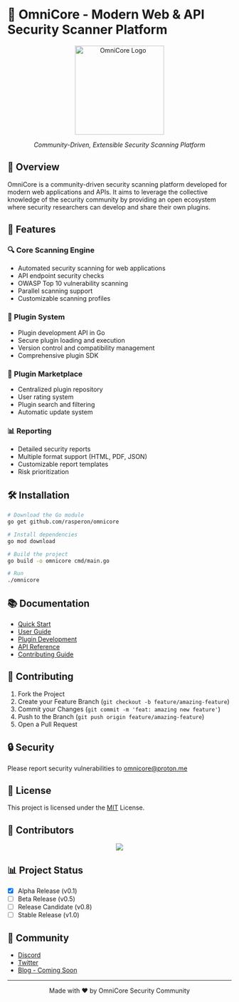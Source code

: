 # 🚀️ OmniCore - Modern Web & API Security Scanner Platform

<div align="center">
    <img src="assets/logo.png" alt="OmniCore Logo" width="200">
    <p><em>Community-Driven, Extensible Security Scanning Platform</em></p>
</div>

## 🌟 Overview

OmniCore is a community-driven security scanning platform developed for modern web applications and APIs. It aims to leverage the collective knowledge of the security community by providing an open ecosystem where security researchers can develop and share their own plugins.

## 🚀 Features

### 🔍 Core Scanning Engine
- Automated security scanning for web applications
- API endpoint security checks
- OWASP Top 10 vulnerability scanning
- Parallel scanning support
- Customizable scanning profiles

### 🔌 Plugin System
- Plugin development API in Go
- Secure plugin loading and execution
- Version control and compatibility management
- Comprehensive plugin SDK

### 🏪 Plugin Marketplace
- Centralized plugin repository
- User rating system
- Plugin search and filtering
- Automatic update system

### 📊 Reporting
- Detailed security reports
- Multiple format support (HTML, PDF, JSON)
- Customizable report templates
- Risk prioritization

## 🛠️ Installation

```bash
# Download the Go module
go get github.com/rasperon/omnicore

# Install dependencies
go mod download

# Build the project
go build -o omnicore cmd/main.go

# Run
./omnicore
```

## 📚 Documentation

- [Quick Start](docs/quickstart.md)
- [User Guide](docs/user-guide.md)
- [Plugin Development](docs/plugin-development.md)
- [API Reference](docs/api-reference.md)
- [Contributing Guide](CONTRIBUTING.md)

## 🤝 Contributing

1. Fork the Project
2. Create your Feature Branch (`git checkout -b feature/amazing-feature`)
3. Commit your Changes (`git commit -m 'feat: amazing new feature'`)
4. Push to the Branch (`git push origin feature/amazing-feature`)
5. Open a Pull Request

## 🔒 Security

Please report security vulnerabilities to omnicore@proton.me

## 📜 License

This project is licensed under the [MIT](LICENSE) License.

## 🌟 Contributors

<div align="center">
    <a href="https://github.com/rasperon/omnicore/graphs/contributors">
        <img src="https://contributors-img.web.app/image?repo=rasperon/omnicore" />
    </a>
</div>

## 📊 Project Status

- [x] Alpha Release (v0.1)
- [ ] Beta Release (v0.5)
- [ ] Release Candidate (v0.8)
- [ ] Stable Release (v1.0)

## 🤝 Community

- [Discord](https://discord.gg/rWcEyWRMFc)
- [Twitter](https://twitter.com/rasperonc)
- [Blog - Coming Soon]()

---

<div align="center">
    <p>Made with ❤️ by OmniCore Security Community</p>
</div>


